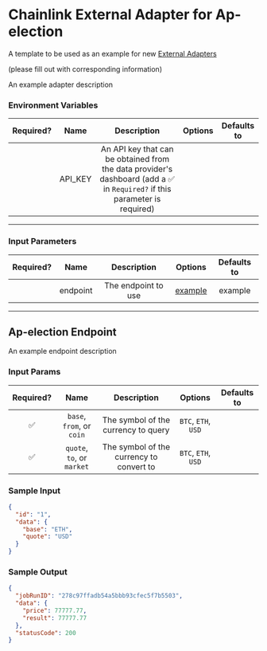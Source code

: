 # Chainlink External Adapter for Ap-election

A template to be used as an example for new [External Adapters](https://github.com/smartcontractkit/external-adapters-js)

(please fill out with corresponding information)

An example adapter description

### Environment Variables

| Required? |  Name   |                                                        Description                                                         | Options | Defaults to |
| :-------: | :-----: | :------------------------------------------------------------------------------------------------------------------------: | :-----: | :---------: |
|           | API_KEY | An API key that can be obtained from the data provider's dashboard (add a ✅ in `Required?` if this parameter is required) |         |             |

---

### Input Parameters

| Required? |   Name   |     Description     |             Options              | Defaults to |
| :-------: | :------: | :-----------------: | :------------------------------: | :---------: |
|           | endpoint | The endpoint to use | [example](#Ap-election-Endpoint) |   example   |

---

## Ap-election Endpoint

An example endpoint description

### Input Params

| Required? |            Name            |               Description                |       Options       | Defaults to |
| :-------: | :------------------------: | :--------------------------------------: | :-----------------: | :---------: |
|    ✅     | `base`, `from`, or `coin`  |   The symbol of the currency to query    | `BTC`, `ETH`, `USD` |             |
|    ✅     | `quote`, `to`, or `market` | The symbol of the currency to convert to | `BTC`, `ETH`, `USD` |             |

### Sample Input

```json
{
  "id": "1",
  "data": {
    "base": "ETH",
    "quote": "USD"
  }
}
```

### Sample Output

```json
{
  "jobRunID": "278c97ffadb54a5bbb93cfec5f7b5503",
  "data": {
    "price": 77777.77,
    "result": 77777.77
  },
  "statusCode": 200
}
```
